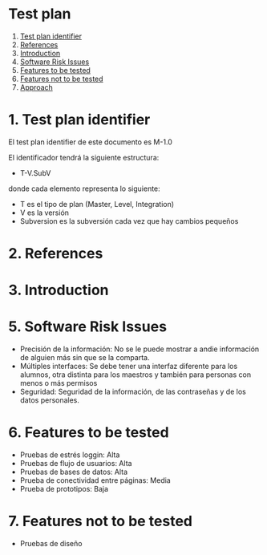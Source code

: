 # Test plan 

1. [Test plan identifier](#testplan)
2. [References](#references)
3. [Introduction](#intro)
4. [Software Risk Issues](#risk)
5. [Features to be tested](#featuretest)
6. [Features not to be tested](#featurenotest)
7. [Approach](#approach)


# 1. Test plan identifier <a name="testplan"></a>
El test plan identifier de este documento es M-1.0

El identificador tendrá la siguiente estructura:
- T-V.SubV

donde cada elemento representa lo siguiente:

- T es el tipo de plan (Master, Level, Integration)
- V es la versión
- Subversion es la subversión cada vez que hay cambios pequeños


# 2. References<a name="testplan"></a>
# 3. Introduction<a name="intro"></a>
# 5. Software Risk Issues<a name="risk"></a>
- Precisión de la información: No se le puede mostrar a andie información de alguien más sin que se la comparta.
- Múltiples interfaces: Se debe tener una interfaz diferente para los alumnos, otra distinta para los maestros y también para personas con menos o más permisos
- Seguridad: Seguridad de la información, de las contraseñas y de los datos personales.

# 6. Features to be tested<a name="featuretest"></a>
- Pruebas de estrés loggin: Alta
- Pruebas de flujo de usuarios: Alta
- Pruebas de bases de datos: Alta
- Prueba de conectividad entre páginas: Media
- Prueba de prototipos: Baja 
# 7. Features not to be tested<a name="approach"></a>
- Pruebas de diseño


